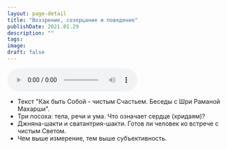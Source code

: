 ```yaml
---
layout: page-detail
title: "Воззрение, созерцание и поведение"
publishDate: 2021.01.29
description: ""
tags:
image:
draft: false
---
```


<audio title="2021.01.29 - Воззрение, созерцание и поведение.mp3" src="https://filer-api.advayta.org/v1.0/public/files/74379" controls=""></audio>

* Текст "Как быть Собой - чистым Счастьем. Беседы с Шри Раманой Махарши".
* Три посоха: тела, речи и ума. Что означает сердце (хридаям)?
* Джняна-шакти и сватантрия-шакти. Готов ли человек ко встрече с чистым Светом.
* Чем выше измерение, тем выше субъективность.

  

